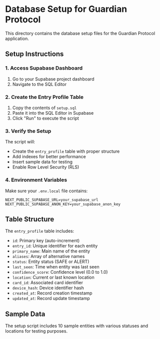 # Database Setup for Guardian Protocol

This directory contains the database setup files for the Guardian Protocol application.

## Setup Instructions

### 1. Access Supabase Dashboard
1. Go to your Supabase project dashboard
2. Navigate to the SQL Editor

### 2. Create the Entry Profile Table
1. Copy the contents of `setup.sql`
2. Paste it into the SQL Editor in Supabase
3. Click "Run" to execute the script

### 3. Verify the Setup
The script will:
- Create the `entry_profile` table with proper structure
- Add indexes for better performance
- Insert sample data for testing
- Enable Row Level Security (RLS)

### 4. Environment Variables
Make sure your `.env.local` file contains:
```
NEXT_PUBLIC_SUPABASE_URL=your_supabase_url
NEXT_PUBLIC_SUPABASE_ANON_KEY=your_supabase_anon_key
```

## Table Structure

The `entry_profile` table includes:
- `id`: Primary key (auto-increment)
- `entry_id`: Unique identifier for each entity
- `primary_name`: Main name of the entity
- `aliases`: Array of alternative names
- `status`: Entity status (SAFE or ALERT)
- `last_seen`: Time when entity was last seen
- `confidence_score`: Confidence level (0.0 to 1.0)
- `location`: Current or last known location
- `card_id`: Associated card identifier
- `device_hash`: Device identifier hash
- `created_at`: Record creation timestamp
- `updated_at`: Record update timestamp

## Sample Data

The setup script includes 10 sample entities with various statuses and locations for testing purposes.
